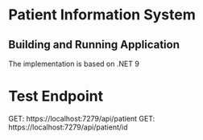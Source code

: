 # Patient Information System

## Building and Running Application
The implementation is based on .NET 9

# Test Endpoint
GET: https://localhost:7279/api/patient
GET: https://localhost:7279/api/patient/id
